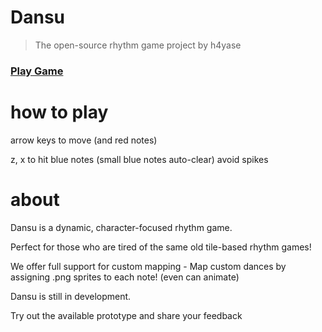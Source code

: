 # Dansu
> The open-source rhythm game project by h4yase

### [Play Game](https://h4yase.itch.io/dansu)  

# how to play



arrow keys to move (and red notes)

z, x to hit blue notes (small blue notes auto-clear)
avoid spikes



# about

Dansu is a dynamic, character-focused rhythm game.

Perfect for those who are tired of the same old tile-based rhythm games!

We offer full support for custom mapping - Map custom dances by assigning .png sprites to each note! (even can animate)

Dansu is still in development.

Try out the available prototype and share your feedback
